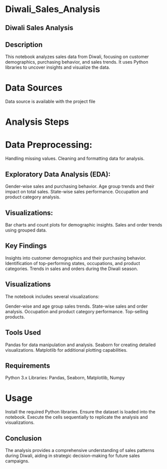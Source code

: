 # Diwali_Sales_Analysis
## Diwali Sales Analysis
## Description
This notebook analyzes sales data from Diwali, focusing on customer demographics, purchasing behavior, and sales trends. It uses Python libraries to uncover insights and visualize the data.

# Data Sources
Data source is available with the project file

# Analysis Steps

# Data Preprocessing:
Handling missing values.
Cleaning and formatting data for analysis.

## Exploratory Data Analysis (EDA):

Gender-wise sales and purchasing behavior.
Age group trends and their impact on total sales.
State-wise sales performance.
Occupation and product category analysis.

## Visualizations:
Bar charts and count plots for demographic insights.
Sales and order trends using grouped data.

## Key Findings
Insights into customer demographics and their purchasing behavior.
Identification of top-performing states, occupations, and product categories.
Trends in sales and orders during the Diwali season.
## Visualizations
The notebook includes several visualizations:

Gender-wise and age group sales trends.
State-wise sales and order analysis.
Occupation and product category performance.
Top-selling products.

## Tools Used
Pandas for data manipulation and analysis.
Seaborn for creating detailed visualizations.
Matplotlib for additional plotting capabilities.

## Requirements
Python 3.x
Libraries: Pandas, Seaborn, Matplotlib, Numpy

# Usage
Install the required Python libraries.
Ensure the dataset is loaded into the notebook.
Execute the cells sequentially to replicate the analysis and visualizations.

## Conclusion
The analysis provides a comprehensive understanding of sales patterns during Diwali, aiding in strategic decision-making for future sales campaigns.

